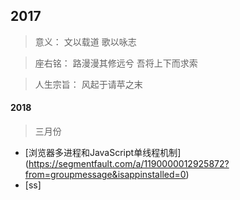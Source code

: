 ## 2017

> 意义：     文以载道 歌以咏志

> 座右铭：   路漫漫其修远兮 吾将上下而求索

> 人生宗旨： 风起于请苹之末 



#### 2018

> 三月份

* [浏览器多进程和JavaScript单线程机制] (https://segmentfault.com/a/1190000012925872?from=groupmessage&isappinstalled=0)
* ​[ss]